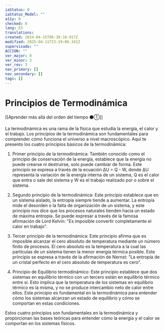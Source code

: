 ```yaml
---
iaStatus: 0
iaStatus_Model: ""
a11y: 0
checked: 0
lang: ES
translations: 
created: 2024-04-15T06:30:10.917Z
modified: 2025-04-11T23:19:06.341Z
supervisado: ""
ACCION: ""
ver_major: 0
ver_minor: 3
ver_rev: 3
nav_primary: []
nav_secondary: []
tags: []
---
```

# Principios de Termodinámica

[[Aprender más allá del orden del tiempo ⚫①]]

La termodinámica es una rama de la física que estudia la energía, el calor y el trabajo. Los principios de la termodinámica son fundamentales para comprender cómo funciona el universo a nivel macroscópico. Aquí te presento los cuatro principios básicos de la termodinámica:

1. Primer principio de la termodinámica: También conocido como el principio de conservación de la energía, establece que la energía no puede crearse ni destruirse, solo puede cambiar de forma. Este principio se expresa a través de la ecuación ΔU = Q - W, donde ΔU representa la variación de la energía interna de un sistema, Q es el calor que entra o sale del sistema y W es el trabajo realizado por o sobre el sistema.

2. Segundo principio de la termodinámica: Este principio establece que en un sistema aislado, la entropía siempre tiende a aumentar. La entropía mide el desorden o la falta de organización de un sistema, y este principio nos dice que los procesos naturales tienden hacia un estado de máxima entropía. Se puede expresar a través de la famosa afirmación de Lord Kelvin: "Es imposible convertir completamente el calor en trabajo".

3. Tercer principio de la termodinámica: Este principio afirma que es imposible alcanzar el cero absoluto de temperatura mediante un número finito de procesos. El cero absoluto es la temperatura a la cual las partículas de un sistema tienen la menor energía térmica posible. Este principio se expresa a través de la afirmación de Nernst: "La entropía de un cristal perfecto en el cero absoluto de temperatura es cero".

4. Principio de Equilibrio termodinámico: Este principio establece que dos sistemas en equilibrio térmico con un tercero están en equilibrio térmico entre sí. Esto implica que la temperatura de los sistemas en equilibrio térmico es la misma, y no se produce intercambio neto de calor entre ellos. Este principio es fundamental en la termodinámica para entender cómo los sistemas alcanzan un estado de equilibrio y cómo se comportan en estas condiciones.

Estos cuatro principios son fundamentales en la termodinámica y proporcionan las bases teóricas para entender cómo la energía y el calor se comportan en los sistemas físicos.

